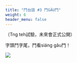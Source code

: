 ```yaml
---
title: "鬥台語 #3 鬥GÂU鬥"
weight: 6
header_menu: false
---
```


（Tng teh試驗，未來會正式公開）

字頭鬥字尾，鬥看siáng gâu鬥！

![](images/paia3.png)
